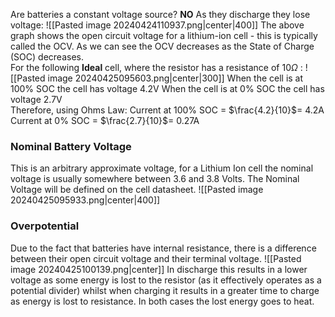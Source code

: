 Are batteries a constant voltage source? **NO**
As they discharge they lose voltage:
![[Pasted image 20240424110937.png|center|400]]
The above graph shows the open circuit voltage for a lithium-ion cell - this is typically called the OCV. 
As we can see the OCV decreases as the State of Charge (SOC) decreases.
\
For the following **Ideal** cell, where the resistor has a resistance of 10$\Omega$ :
![[Pasted image 20240425095603.png|center|300]]
When the cell is at 100% SOC the cell has voltage 4.2V
When the cell is at 0% SOC the cell has voltage 2.7V
\
Therefore, using Ohms Law:
Current at 100% SOC = $\frac{4.2}{10}$= 4.2A
Current at 0% SOC = $\frac{2.7}{10}$= 0.27A
### Nominal Battery Voltage
This is an arbitrary approximate voltage, for a Lithium Ion cell the nominal voltage is usually somewhere between 3.6 and 3.8 Volts.
The Nominal Voltage will be defined on the cell datasheet.
![[Pasted image 20240425095933.png|center|400]]
### Overpotential
Due to the fact that batteries have internal resistance, there is a difference between their open circuit voltage and their terminal voltage.
![[Pasted image 20240425100139.png|center]]
In discharge this results in a lower voltage as some energy is lost to the resistor (as it effectively operates as a potential divider) whilst when charging it results in a greater time to charge as energy is lost to resistance.
In both cases the lost energy goes to heat.
